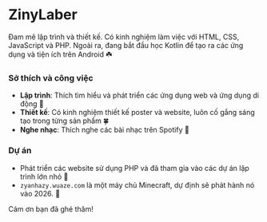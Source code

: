 # ZinyLaber

Đam mê lập trình và thiết kế. Có kinh nghiệm làm việc với HTML, CSS, JavaScript và PHP. Ngoài ra, đang bắt đầu học Kotlin để tạo ra các ứng dụng và tiện ích trên Android ☘️

### Sở thích và công việc
- **Lập trình**: Thích tìm hiểu và phát triển các ứng dụng web và ứng dụng di động 🌿
- **Thiết kế**: Có kinh nghiệm thiết kế poster và website, luôn cố gắng sáng tạo trong từng sản phẩm 🍀
- **Nghe nhạc**: Thích nghe các bài nhạc trên Spotify 🍁

### Dự án
- Phát triển các website sử dụng PHP và đã tham gia vào các dự án lập trình lớn nhỏ 🍂
- `zyanhazy.wuaze.com` là một máy chủ Minecraft, dự định sẽ phát hành nó vào 2026. 🍃

Cám ơn bạn đã ghé thăm!
